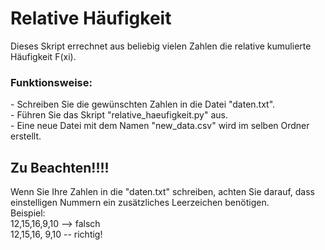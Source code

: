 # Relative Häufigkeit
Dieses Skript errechnet aus beliebig vielen Zahlen die relative kumulierte Häufigkeit F(xi).<br>

<h3>Funktionsweise:</h3>
- Schreiben Sie die gewünschten Zahlen in die Datei "daten.txt".<br>
- Führen Sie das Skript "relative_haeufigkeit.py" aus.<br>
- Eine neue Datei mit dem Namen "new_data.csv" wird im selben Ordner erstellt. 


<h2>Zu Beachten!!!!</h2>
Wenn Sie Ihre Zahlen in die "daten.txt" schreiben, achten Sie darauf, dass einstelligen Nummern ein zusätzliches Leerzeichen benötigen.<br>
Beispiel: <br>
12,15,16,9,10 --> falsch<br>
12,15,16, 9,10 -- richtig!

